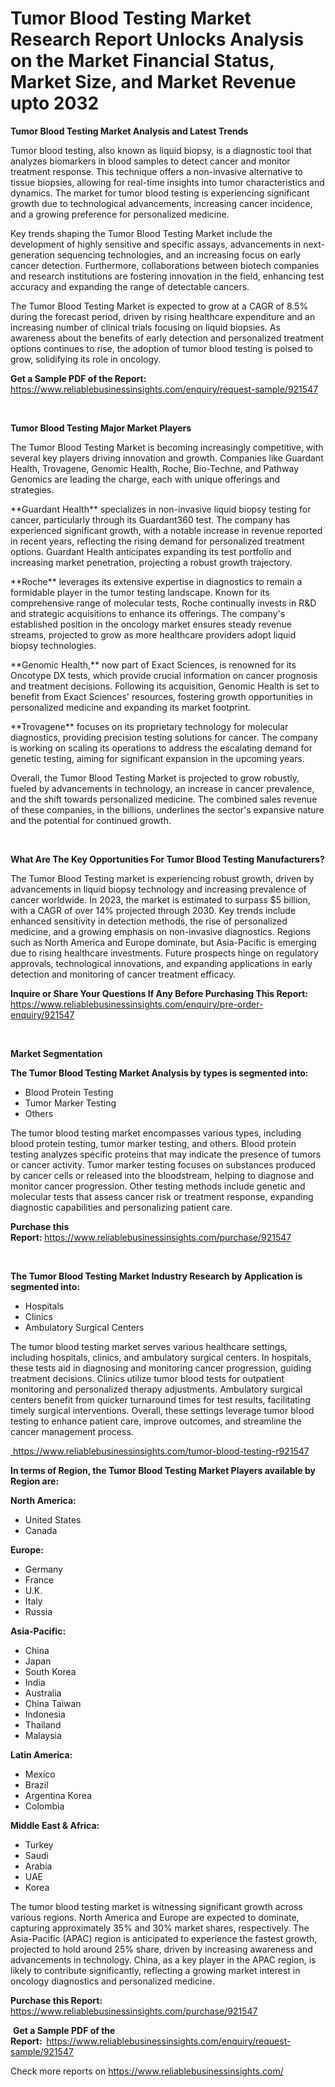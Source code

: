 <p><h1>Tumor Blood Testing Market Research Report Unlocks Analysis on the Market Financial Status, Market Size, and Market Revenue upto 2032</h1></p><p><strong>Tumor Blood Testing Market Analysis and Latest Trends</strong></p>
<p><p>Tumor blood testing, also known as liquid biopsy, is a diagnostic tool that analyzes biomarkers in blood samples to detect cancer and monitor treatment response. This technique offers a non-invasive alternative to tissue biopsies, allowing for real-time insights into tumor characteristics and dynamics. The market for tumor blood testing is experiencing significant growth due to technological advancements, increasing cancer incidence, and a growing preference for personalized medicine. </p><p>Key trends shaping the Tumor Blood Testing Market include the development of highly sensitive and specific assays, advancements in next-generation sequencing technologies, and an increasing focus on early cancer detection. Furthermore, collaborations between biotech companies and research institutions are fostering innovation in the field, enhancing test accuracy and expanding the range of detectable cancers. </p><p>The Tumor Blood Testing Market is expected to grow at a CAGR of 8.5% during the forecast period, driven by rising healthcare expenditure and an increasing number of clinical trials focusing on liquid biopsies. As awareness about the benefits of early detection and personalized treatment options continues to rise, the adoption of tumor blood testing is poised to grow, solidifying its role in oncology.</p></p>
<p><strong>Get a Sample PDF of the Report:&nbsp;</strong> <a href="https://www.reliablebusinessinsights.com/enquiry/request-sample/921547?utm_campaign=3278&utm_medium=2&utm_source=Github&utm_content=ia&utm_term=07032025&utm_id=tumor-blood-testing">https://www.reliablebusinessinsights.com/enquiry/request-sample/921547</a></p>
<p>&nbsp;</p>
<p><strong>Tumor Blood Testing Major Market Players</strong></p>
<p><p>The Tumor Blood Testing Market is becoming increasingly competitive, with several key players driving innovation and growth. Companies like Guardant Health, Trovagene, Genomic Health, Roche, Bio-Techne, and Pathway Genomics are leading the charge, each with unique offerings and strategies.</p><p>**Guardant Health** specializes in non-invasive liquid biopsy testing for cancer, particularly through its Guardant360 test. The company has experienced significant growth, with a notable increase in revenue reported in recent years, reflecting the rising demand for personalized treatment options. Guardant Health anticipates expanding its test portfolio and increasing market penetration, projecting a robust growth trajectory.</p><p>**Roche** leverages its extensive expertise in diagnostics to remain a formidable player in the tumor testing landscape. Known for its comprehensive range of molecular tests, Roche continually invests in R&D and strategic acquisitions to enhance its offerings. The company's established position in the oncology market ensures steady revenue streams, projected to grow as more healthcare providers adopt liquid biopsy technologies.</p><p>**Genomic Health,** now part of Exact Sciences, is renowned for its Oncotype DX tests, which provide crucial information on cancer prognosis and treatment decisions. Following its acquisition, Genomic Health is set to benefit from Exact Sciences' resources, fostering growth opportunities in personalized medicine and expanding its market footprint.</p><p>**Trovagene** focuses on its proprietary technology for molecular diagnostics, providing precision testing solutions for cancer. The company is working on scaling its operations to address the escalating demand for genetic testing, aiming for significant expansion in the upcoming years.</p><p>Overall, the Tumor Blood Testing Market is projected to grow robustly, fueled by advancements in technology, an increase in cancer prevalence, and the shift towards personalized medicine. The combined sales revenue of these companies, in the billions, underlines the sector's expansive nature and the potential for continued growth.</p></p>
<p>&nbsp;</p>
<p><strong>What Are The Key Opportunities For Tumor Blood Testing Manufacturers?</strong></p>
<p><p>The Tumor Blood Testing market is experiencing robust growth, driven by advancements in liquid biopsy technology and increasing prevalence of cancer worldwide. In 2023, the market is estimated to surpass $5 billion, with a CAGR of over 14% projected through 2030. Key trends include enhanced sensitivity in detection methods, the rise of personalized medicine, and a growing emphasis on non-invasive diagnostics. Regions such as North America and Europe dominate, but Asia-Pacific is emerging due to rising healthcare investments. Future prospects hinge on regulatory approvals, technological innovations, and expanding applications in early detection and monitoring of cancer treatment efficacy.</p></p>
<p><strong>Inquire or Share Your Questions If Any Before Purchasing This Report:</strong> <a href="https://www.reliablebusinessinsights.com/enquiry/pre-order-enquiry/921547?utm_campaign=3278&utm_medium=2&utm_source=Github&utm_content=ia&utm_term=07032025&utm_id=tumor-blood-testing">https://www.reliablebusinessinsights.com/enquiry/pre-order-enquiry/921547</a></p>
<p>&nbsp;</p>
<p><strong>Market Segmentation</strong></p>
<p><strong>The Tumor Blood Testing Market Analysis by types is segmented into:</strong></p>
<p><ul><li>Blood Protein Testing</li><li>Tumor Marker Testing</li><li>Others</li></ul></p>
<p><p>The tumor blood testing market encompasses various types, including blood protein testing, tumor marker testing, and others. Blood protein testing analyzes specific proteins that may indicate the presence of tumors or cancer activity. Tumor marker testing focuses on substances produced by cancer cells or released into the bloodstream, helping to diagnose and monitor cancer progression. Other testing methods include genetic and molecular tests that assess cancer risk or treatment response, expanding diagnostic capabilities and personalizing patient care.</p></p>
<p><strong>Purchase this Report:&nbsp;</strong><a href="https://www.reliablebusinessinsights.com/purchase/921547?utm_campaign=3278&utm_medium=2&utm_source=Github&utm_content=ia&utm_term=07032025&utm_id=tumor-blood-testing">https://www.reliablebusinessinsights.com/purchase/921547</a></p>
<p>&nbsp;</p>
<p><strong>The Tumor Blood Testing Market Industry Research by Application is segmented into:</strong></p>
<p><ul><li>Hospitals</li><li>Clinics</li><li>Ambulatory Surgical Centers</li></ul></p>
<p><p>The tumor blood testing market serves various healthcare settings, including hospitals, clinics, and ambulatory surgical centers. In hospitals, these tests aid in diagnosing and monitoring cancer progression, guiding treatment decisions. Clinics utilize tumor blood tests for outpatient monitoring and personalized therapy adjustments. Ambulatory surgical centers benefit from quicker turnaround times for test results, facilitating timely surgical interventions. Overall, these settings leverage tumor blood testing to enhance patient care, improve outcomes, and streamline the cancer management process.</p></p>
<p><a href="https://www.reliablebusinessinsights.com/tumor-blood-testing-r921547?utm_campaign=3278&utm_medium=2&utm_source=Github&utm_content=ia&utm_term=07032025&utm_id=tumor-blood-testing">&nbsp;https://www.reliablebusinessinsights.com/tumor-blood-testing-r921547</a></p>
<p><strong>In terms of Region, the Tumor Blood Testing Market Players available by Region are:</strong></p>
<p>
    <p> <strong> North America: </strong>
        <ul>
            <li>United States</li>
            <li>Canada</li>
        </ul>
        </p> 
    <p> <strong> Europe: </strong>
        <ul>
            <li>Germany</li>
            <li>France</li>
            <li>U.K.</li>
            <li>Italy</li>
            <li>Russia</li>
        </ul>
        </p> 
    <p> <strong> Asia-Pacific: </strong>
        <ul>
            <li>China</li>
            <li>Japan</li>
            <li>South Korea</li>
            <li>India</li>
            <li>Australia</li>
            <li>China Taiwan</li>
            <li>Indonesia</li>
            <li>Thailand</li>
            <li>Malaysia</li>
        </ul>
        </p> 
    <p> <strong> Latin America: </strong>
        <ul>
            <li>Mexico</li>
            <li>Brazil</li>
            <li>Argentina Korea</li>
            <li>Colombia</li>
        </ul>
        </p> 
    <p> <strong> Middle East & Africa: </strong>
        <ul>
            <li>Turkey</li>
            <li>Saudi</li>
            <li>Arabia</li>
            <li>UAE</li>
            <li>Korea</li>
        </ul>
    </p>
    </p>
<p><p>The tumor blood testing market is witnessing significant growth across various regions. North America and Europe are expected to dominate, capturing approximately 35% and 30% market shares, respectively. The Asia-Pacific (APAC) region is anticipated to experience the fastest growth, projected to hold around 25% share, driven by increasing awareness and advancements in technology. China, as a key player in the APAC region, is likely to contribute significantly, reflecting a growing market interest in oncology diagnostics and personalized medicine.</p></p>
<p><strong>Purchase this Report: </strong><a href="https://www.reliablebusinessinsights.com/purchase/921547?utm_campaign=3278&utm_medium=2&utm_source=Github&utm_content=ia&utm_term=07032025&utm_id=tumor-blood-testing">https://www.reliablebusinessinsights.com/purchase/921547</a></p>
<p>&nbsp;<strong>Get a Sample PDF of the Report:&nbsp;&nbsp;</strong><a href="https://www.reliablebusinessinsights.com/enquiry/request-sample/921547?utm_campaign=3278&utm_medium=2&utm_source=Github&utm_content=ia&utm_term=07032025&utm_id=tumor-blood-testing">https://www.reliablebusinessinsights.com/enquiry/request-sample/921547</a></p>
<p><strong></strong></p>
<p>Check more reports on <a href="https://www.reliablebusinessinsights.com/?utm_campaign=3278&utm_medium=2&utm_source=Github&utm_content=ia&utm_term=07032025&utm_id=tumor-blood-testing">https://www.reliablebusinessinsights.com/</a></p>